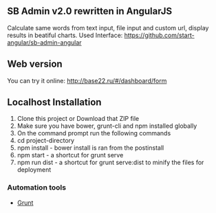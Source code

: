 ## SB Admin v2.0 rewritten in AngularJS


Calculate same words from text input, file input and custom url, display results in beatiful charts.
Used Interface: https://github.com/start-angular/sb-admin-angular

## Web version
You can try it online:
http://base22.ru/#/dashboard/form

## Localhost Installation
1. Clone this project or Download that ZIP file<br>
2. Make sure you have bower, grunt-cli and npm installed globally<br>
3. On the command prompt run the following commands<br>
4. cd project-directory<br>
5. npm install - bower install is ran from the postinstall<br>
6. npm start - a shortcut for grunt serve<br>
7. npm run dist - a shortcut for grunt serve:dist to minify the files for deployment

### Automation tools

- [Grunt](http://gruntjs.com/)
